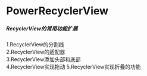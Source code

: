 # PowerRecyclerView
##### RecyclerView的常用功能扩展
1.RecyclerView的分割线</br>
2.RecyclerView的适配器</br>
3.RecyclerView添加头部和底部</br>
4.RecyclerView实现拖动
5.RecyclerView实现折叠的功能


